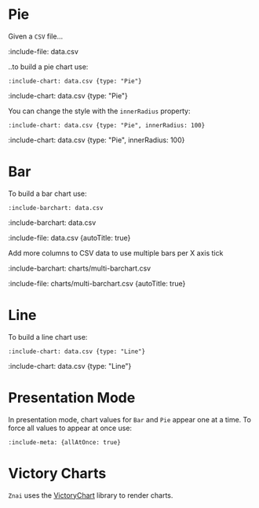 # Pie

Given a `CSV` file...

:include-file: data.csv

..to build a pie chart use:

    :include-chart: data.csv {type: "Pie"}

:include-chart: data.csv {type: "Pie"}

You can change the style with the `innerRadius` property:

    :include-chart: data.csv {type: "Pie", innerRadius: 100} 

:include-chart: data.csv {type: "Pie", innerRadius: 100}

# Bar

To build a bar chart use:

    :include-barchart: data.csv

:include-barchart: data.csv

:include-file: data.csv {autoTitle: true}

Add more columns to CSV data to use multiple bars per X axis tick

:include-barchart: charts/multi-barchart.csv 

:include-file: charts/multi-barchart.csv {autoTitle: true} 


# Line

To build a line chart use:

    :include-chart: data.csv {type: "Line"}

:include-chart: data.csv {type: "Line"}

# Presentation Mode

In presentation mode, chart values for `Bar` and `Pie` appear one at a time.
To force all values to appear at once use:

    :include-meta: {allAtOnce: true}

# Victory Charts

`Znai` uses the [VictoryChart](https://github.com/FormidableLabs/victory-chart) library to render charts.
